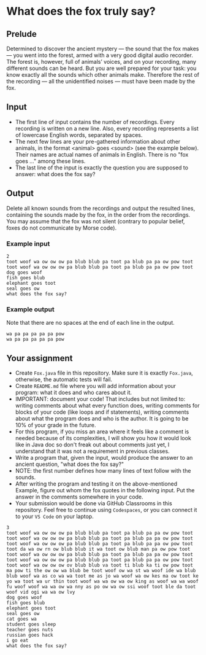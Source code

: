 # What does the fox truly say? 

## Prelude

Determined to discover the ancient mystery — the sound that the fox makes — you went into the forest, armed with a very good digital audio recorder. The forest is, however, full of animals’ voices, and on your recording, many different sounds can be heard. But you are well prepared for your task: you know exactly all the sounds which other animals make. Therefore the rest of the recording — all the unidentified noises — must have been made by the fox.

## Input
- The first line of input contains the number of recordings. Every recording is written on a new line. Also, every recording represents a list of lowercase English words, separated by spaces.
- The next few lines are your pre-gathered information about other animals, in the format &lt;animal&gt; goes &lt;sound&gt; (see the example below). Their names are actual names of animals in English. There is no "fox goes ..." among these lines.
- The last line of the input is exactly the question you are supposed to answer: what does the fox say?

## Output

Delete all known sounds from the recordings and output the resulted lines, containing the sounds made by the fox, in the order from the recordings. You may assume that the fox was not silent (contrary to popular belief, foxes do not communicate by Morse code).

### Example input
```
2
toot woof wa ow ow ow pa blub blub pa toot pa blub pa pa ow pow toot
toot woof wa ow ow ow pa blub blub pa toot pa blub pa pa ow pow toot
dog goes woof
fish goes blub
elephant goes toot
seal goes ow
what does the fox say?

```

### Example output

Note that there are no spaces at the end of each line in the output. 
```
wa pa pa pa pa pa pow
wa pa pa pa pa pa pow

```
## Your assignment

- Create `Fox.java` file in this repository. Make sure it is exactly `Fox.java`, otherwise, the automatic tests will fail.
- Create `README.md` file where you will add information about your program: what it does and who cares about it.
- IMPORTANT: document your code! That includes but not limited to: writing comments about what every function does, writing comments for blocks of your code (like loops and if statements), writing comments about what the program does and who is the author. It is going to be 10% of your grade in the future.
- For this program, if you miss an area where it feels like a comment is needed because of its complexities, I will show you how it would look like in Java doc so don't freak out about comments just yet, I understand that it was not a requirement in previous classes.
- Write a program that, given the input, would produce the answer to an ancient question, "what does the fox say?"
- NOTE: the first number defines how many lines of text follow with the sounds.
- After writing the program and testing it on the above-mentioned Example, figure out whom the fox quotes in the following input. Put the answer in the comments somewhere in your code.
- Your submission would be done via GitHub Classrooms in this repository. Feel free to continue using `Codespaces`, or you can connect it to your `VS Code` on your laptop.

```
3
toot woof wa ow ow ow pa blub blub pa toot pa blub pa pa ow pow toot toot woof wa ow ow ow pa blub blub pa toot pa blub pa pa ow pow toot toot woof wa ow ow ow pa blub blub pa toot pa blub pa pa ow pow toot
toot da wa ow rn ow blub blub it wa toot ow blub man pa ow pow toot toot woof wa ow ow ow pa blub blub pa toot pa blub pa pa ow pow toot toot woof wa ow ow ow pa blub blub pa toot pa blub pa pa ow pow toot
toot woof wa ow ow ow ov blub blub va toot ti blub ka ti ow pow toot ma pow ti the ow ow wa blub be toot woof ow wa st wa woof ide wa blub blub woof wa as co wa wa toot me as jo wa woof wa ow kes ma ow toot ke yo wa toot wa ur thin toot woof wa wa ow wa ow king as woof wa wa woof fu woof woof wa wa ow wa nny as po ow wa ow ssi woof toot ble da toot woof vid ogi wa wa ow lvy
dog goes woof
fish goes blub
elephant goes toot
seal goes ow
cat goes wa
student goes sleep
teacher goes nuts
russian goes hack
i go eat
what does the fox say?

```
